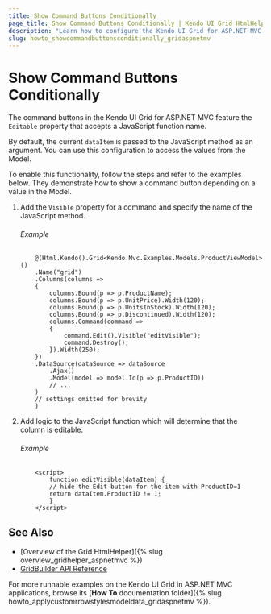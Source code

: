 ```yaml
---
title: Show Command Buttons Conditionally
page_title: Show Command Buttons Conditionally | Kendo UI Grid HtmlHelper
description: "Learn how to configure the Kendo UI Grid for ASP.NET MVC to display a command button depending on a value in the Model."
slug: howto_showcommandbuttonsconditionally_gridaspnetmv
---
```


# Show Command Buttons Conditionally

The command buttons in the Kendo UI Grid for ASP.NET MVC feature the `Editable` property that accepts a JavaScript function name.

By default, the current `dataItem` is passed to the JavaScript method as an argument. You can use this configuration to access the values from the Model.

To enable this functionality, follow the steps and refer to the examples below. They demonstrate how to show a command button depending on a value in the Model.

1. Add the `Visible` property for a command and specify the name of the JavaScript method.

    ###### Example

    ```
        @(Html.Kendo().Grid<Kendo.Mvc.Examples.Models.ProductViewModel>()
        .Name("grid")
        .Columns(columns =>
        {
            columns.Bound(p => p.ProductName);
            columns.Bound(p => p.UnitPrice).Width(120);
            columns.Bound(p => p.UnitsInStock).Width(120);
            columns.Bound(p => p.Discontinued).Width(120);
            columns.Command(command =>
            {
                command.Edit().Visible("editVisible");
                command.Destroy();
            }).Width(250);
        })
        .DataSource(dataSource => dataSource
            .Ajax()
            .Model(model => model.Id(p => p.ProductID))
            // ...
        )
        // settings omitted for brevity
        )

    ```

2. Add logic to the JavaScript function which will determine that the column is editable.

    ###### Example

    ```
        <script>
            function editVisible(dataItem) {
            // hide the Edit button for the item with ProductID=1
            return dataItem.ProductID != 1;
            }
        </script>
    ```

## See Also

* [Overview of the Grid HtmlHelper]({% slug overview_gridhelper_aspnetmvc %})
* [GridBuilder API Reference](../../../kendo-ui/api/Kendo.Mvc.UI.Fluent/GridBuilder)

For more runnable examples on the Kendo UI Grid in ASP.NET MVC applications, browse its [**How To** documentation folder]({% slug howto_applycustomrrowstylesmodeldata_gridaspnetmv %}).
